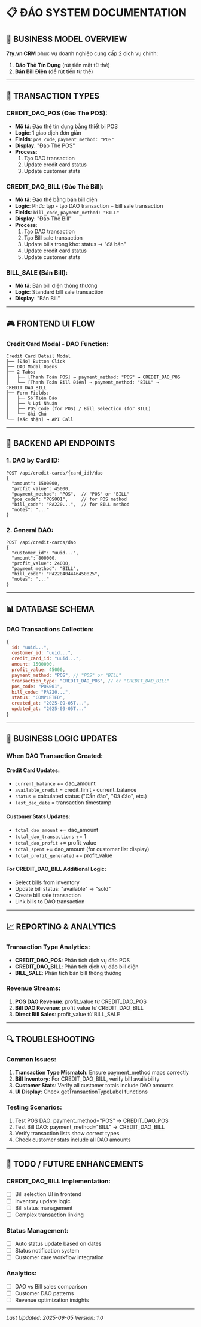 # 📋 ĐÁO SYSTEM DOCUMENTATION

## 🎯 BUSINESS MODEL OVERVIEW

**7ty.vn CRM** phục vụ doanh nghiệp cung cấp 2 dịch vụ chính:
1. **Đáo Thẻ Tín Dụng** (rút tiền mặt từ thẻ)
2. **Bán Bill Điện** (để rút tiền từ thẻ)

---

## 🔄 TRANSACTION TYPES

### **CREDIT_DAO_POS** (Đáo Thẻ POS):
- **Mô tả**: Đáo thẻ tín dụng bằng thiết bị POS
- **Logic**: 1 giao dịch đơn giản
- **Fields**: `pos_code`, `payment_method: "POS"`
- **Display**: "Đáo Thẻ POS"
- **Process**: 
  1. Tạo DAO transaction
  2. Update credit card status
  3. Update customer stats

### **CREDIT_DAO_BILL** (Đáo Thẻ Bill):
- **Mô tả**: Đáo thẻ bằng bán bill điện
- **Logic**: Phức tạp - tạo DAO transaction + bill sale transaction
- **Fields**: `bill_code`, `payment_method: "BILL"`
- **Display**: "Đáo Thẻ Bill"
- **Process**:
  1. Tạo DAO transaction
  2. Tạo Bill sale transaction
  3. Update bills trong kho: status → "đã bán"
  4. Update credit card status
  5. Update customer stats

### **BILL_SALE** (Bán Bill):
- **Mô tả**: Bán bill điện thông thường
- **Logic**: Standard bill sale transaction
- **Display**: "Bán Bill"

---

## 🎮 FRONTEND UI FLOW

### **Credit Card Modal - DAO Function:**
```
Credit Card Detail Modal
├── [Đáo] Button Click
├── DAO Modal Opens
├── 2 Tabs:
│   ├── [Thanh Toán POS] → payment_method: "POS" → CREDIT_DAO_POS
│   └── [Thanh Toán Bill Điện] → payment_method: "BILL" → CREDIT_DAO_BILL
├── Form Fields:
│   ├── Số Tiền Đáo
│   ├── % Lợi Nhuận  
│   ├── POS Code (for POS) / Bill Selection (for BILL)
│   └── Ghi Chú
└── [Xác Nhận] → API Call
```

---

## 🔧 BACKEND API ENDPOINTS

### **1. DAO by Card ID:**
```http
POST /api/credit-cards/{card_id}/dao
{
  "amount": 1500000,
  "profit_value": 45000,  
  "payment_method": "POS",  // "POS" or "BILL"
  "pos_code": "POS001",     // for POS method
  "bill_code": "PA220...",  // for BILL method
  "notes": "..."
}
```

### **2. General DAO:**
```http
POST /api/credit-cards/dao
{
  "customer_id": "uuid...",
  "amount": 800000,
  "profit_value": 24000,
  "payment_method": "BILL",
  "bill_code": "PA220404446450825",
  "notes": "..."
}
```

---

## 📊 DATABASE SCHEMA

### **DAO Transactions Collection:**
```javascript
{
  id: "uuid...",
  customer_id: "uuid...",
  credit_card_id: "uuid...",
  amount: 1500000,
  profit_value: 45000,
  payment_method: "POS", // "POS" or "BILL"
  transaction_type: "CREDIT_DAO_POS", // or "CREDIT_DAO_BILL"
  pos_code: "POS001",
  bill_code: "PA220...",
  status: "COMPLETED",
  created_at: "2025-09-05T...",
  updated_at: "2025-09-05T..."
}
```

---

## 🎯 BUSINESS LOGIC UPDATES

### **When DAO Transaction Created:**

#### **Credit Card Updates:**
- `current_balance` += dao_amount
- `available_credit` = credit_limit - current_balance
- `status` = calculated status ("Cần đáo", "Đã đáo", etc.)
- `last_dao_date` = transaction timestamp

#### **Customer Stats Updates:**
- `total_dao_amount` += dao_amount
- `total_dao_transactions` += 1
- `total_dao_profit` += profit_value
- `total_spent` += dao_amount (for customer list display)
- `total_profit_generated` += profit_value

#### **For CREDIT_DAO_BILL Additional Logic:**
- Select bills from inventory
- Update bill status: "available" → "sold"
- Create bill sale transaction
- Link bills to DAO transaction

---

## 📈 REPORTING & ANALYTICS

### **Transaction Type Analytics:**
- **CREDIT_DAO_POS**: Phân tích dịch vụ đáo POS
- **CREDIT_DAO_BILL**: Phân tích dịch vụ đáo bill điện  
- **BILL_SALE**: Phân tích bán bill thông thường

### **Revenue Streams:**
1. **POS DAO Revenue**: profit_value từ CREDIT_DAO_POS
2. **Bill DAO Revenue**: profit_value từ CREDIT_DAO_BILL
3. **Direct Bill Sales**: profit_value từ BILL_SALE

---

## 🔍 TROUBLESHOOTING

### **Common Issues:**
1. **Transaction Type Mismatch**: Ensure payment_method maps correctly
2. **Bill Inventory**: For CREDIT_DAO_BILL, verify bill availability
3. **Customer Stats**: Verify all customer totals include DAO amounts
4. **UI Display**: Check getTransactionTypeLabel functions

### **Testing Scenarios:**
1. Test POS DAO: payment_method="POS" → CREDIT_DAO_POS
2. Test Bill DAO: payment_method="BILL" → CREDIT_DAO_BILL  
3. Verify transaction lists show correct types
4. Check customer stats include all DAO amounts

---

## 📝 TODO / FUTURE ENHANCEMENTS

### **CREDIT_DAO_BILL Implementation:**
- [ ] Bill selection UI in frontend
- [ ] Inventory update logic
- [ ] Bill status management
- [ ] Complex transaction linking

### **Status Management:**
- [ ] Auto status update based on dates
- [ ] Status notification system
- [ ] Customer care workflow integration

### **Analytics:**
- [ ] DAO vs Bill sales comparison
- [ ] Customer DAO patterns
- [ ] Revenue optimization insights

---

*Last Updated: 2025-09-05*
*Version: 1.0*